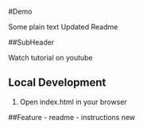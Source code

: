 #Demo

Some plain text
Updated Readme

##SubHeader

Watch tutorial on youtube

## Local Development

1. Open index.html in your browser

##Feature - readme - instructions
new

